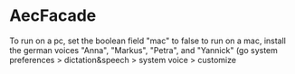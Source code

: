 # AecFacade

To run on a pc, set the boolean field "mac" to false
to run on a mac, install the german voices "Anna", "Markus", "Petra", and "Yannick" 
(go system preferences > dictation&speech > system voice > customize
